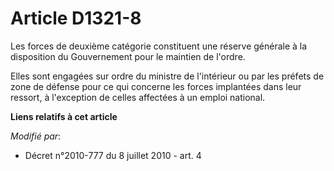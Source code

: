 # Article D1321-8

Les forces de deuxième catégorie constituent une réserve générale à la disposition du Gouvernement pour le maintien de
l'ordre.

Elles sont engagées sur ordre du ministre de l'intérieur ou par les préfets de zone de défense pour ce qui concerne les
forces implantées dans leur ressort, à l'exception de celles affectées à un emploi national.

**Liens relatifs à cet article**

_Modifié par_:

  - Décret n°2010-777 du 8 juillet 2010 - art. 4
